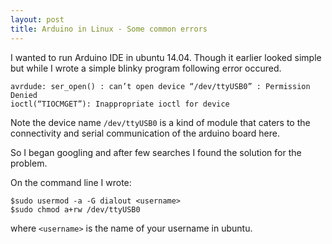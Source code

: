 ```yaml
---
layout: post
title: Arduino in Linux - Some common errors
---
```


I wanted to run Arduino IDE in ubuntu 14.04. Though it earlier looked simple but while I wrote a simple blinky program following error occured.

```
avrdude: ser_open() : can’t open device “/dev/ttyUSB0” : Permission Denied 
ioctl(“TIOCMGET”): Inappropriate ioctl for device
```
<!--more-->

Note the device name `/dev/ttyUSB0` is a kind of module that caters to the connectivity and serial communication of the arduino board here.

So I began googling and after few searches I found the solution for the problem.

On the command line I wrote:

```
$sudo usermod -a -G dialout <username>
$sudo chmod a+rw /dev/ttyUSB0
```
where `<username>` is the name of your username in ubuntu. 
